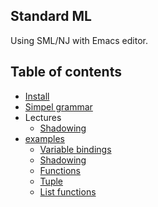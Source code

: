 Standard ML
---

Using SML/NJ with Emacs editor.

## Table of contents

- [Install](install.md)
- [Simpel grammar](simple_grammar.md)
- Lectures
    - [Shadowing](shadowing.md)
- [examples](examples)
    - [Variable bindings](examples/variable_bindings.sml)
    - [Shadowing](examples/shadowing.sml)
    - [Functions](examples/functions.sml)
    - [Tuple](examples/tulpe.sml)
    - [List functions](examples/list_functions.sml)
